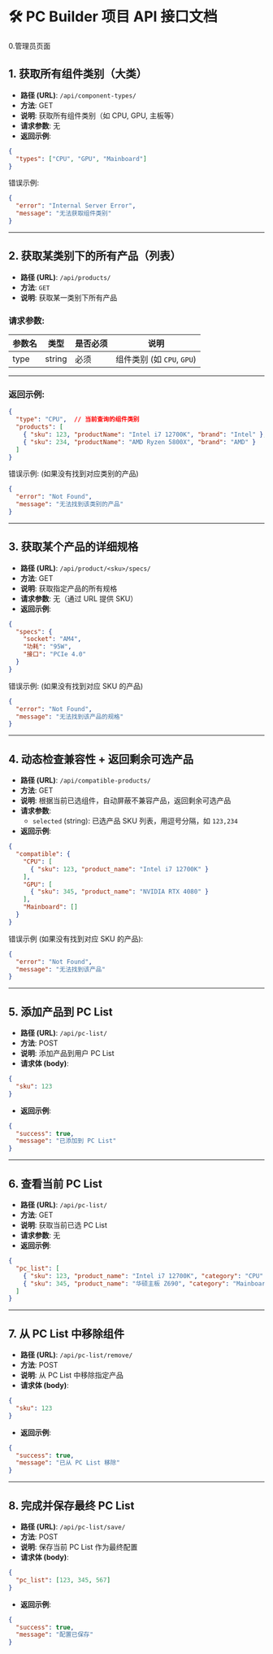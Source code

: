 
# 🛠️ PC Builder 项目 API 接口文档

0.管理员页面

## 1. 获取所有组件类别（大类）
- **路径 (URL)**: `/api/component-types/`
- **方法**: GET
- **说明**: 获取所有组件类别（如 CPU, GPU, 主板等）
- **请求参数**: 无
- **返回示例**:
```json
{
  "types": ["CPU", "GPU", "Mainboard"]
}
```
错误示例:
```json
{
  "error": "Internal Server Error",
  "message": "无法获取组件类别"
}
```
---

## 2. 获取某类别下的所有产品（列表）

- **路径 (URL)**: `/api/products/`
- **方法**: `GET`
- **说明**: 获取某一类别下所有产品

### 请求参数:

| 参数名 | 类型    | 是否必须 | 说明                          |
|------|-------|------|-----------------------------|
| type | string | 必须   | 组件类别 (如 `CPU`, `GPU`) |

---

### 返回示例:

```json
{
  "type": "CPU",  // 当前查询的组件类别
  "products": [
    { "sku": 123, "productName": "Intel i7 12700K", "brand": "Intel" },
    { "sku": 234, "productName": "AMD Ryzen 5800X", "brand": "AMD" }
  ]
}

```
错误示例: (如果没有找到对应类别的产品)
```json
{
  "error": "Not Found",
  "message": "无法找到该类别的产品"
}
```


---

## 3. 获取某个产品的详细规格
- **路径 (URL)**: `/api/product/<sku>/specs/`
- **方法**: GET
- **说明**: 获取指定产品的所有规格
- **请求参数**: 无（通过 URL 提供 SKU）
- **返回示例**:
```json
{
  "specs": {
    "socket": "AM4",
    "功耗": "95W",
    "接口": "PCIe 4.0"
  }
}
```
错误示例: (如果没有找到对应 SKU 的产品)
```json
{
  "error": "Not Found",
  "message": "无法找到该产品的规格"
}
```

---

## 4. 动态检查兼容性 + 返回剩余可选产品
- **路径 (URL)**: `/api/compatible-products/`
- **方法**: GET
- **说明**: 根据当前已选组件，自动屏蔽不兼容产品，返回剩余可选产品
- **请求参数**:
  - `selected` (string): 已选产品 SKU 列表，用逗号分隔，如 `123,234`
- **返回示例**:
```json
{
  "compatible": {
    "CPU": [
      { "sku": 123, "product_name": "Intel i7 12700K" }
    ],
    "GPU": [
      { "sku": 345, "product_name": "NVIDIA RTX 4080" }
    ],
    "Mainboard": []
  }
}
```
错误示例  (如果没有找到对应 SKU 的产品):
```json
{
  "error": "Not Found",
  "message": "无法找到该产品"
}
```

---

## 5. 添加产品到 PC List
- **路径 (URL)**: `/api/pc-list/`
- **方法**: POST
- **说明**: 添加产品到用户 PC List
- **请求体 (body)**:
```json
{
  "sku": 123
}
```
- **返回示例**:
```json
{
  "success": true,
  "message": "已添加到 PC List"
}
```


---

## 6. 查看当前 PC List
- **路径 (URL)**: `/api/pc-list/`
- **方法**: GET
- **说明**: 获取当前已选 PC List
- **请求参数**: 无
- **返回示例**:
```json
{
  "pc_list": [
    { "sku": 123, "product_name": "Intel i7 12700K", "category": "CPU" },
    { "sku": 345, "product_name": "华硕主板 Z690", "category": "Mainboard" }
  ]
}
```

---

## 7. 从 PC List 中移除组件
- **路径 (URL)**: `/api/pc-list/remove/`
- **方法**: POST
- **说明**: 从 PC List 中移除指定产品
- **请求体 (body)**:
```json
{
  "sku": 123
}
```
- **返回示例**:
```json
{
  "success": true,
  "message": "已从 PC List 移除"
}
```

---

## 8. 完成并保存最终 PC List
- **路径 (URL)**: `/api/pc-list/save/`
- **方法**: POST
- **说明**: 保存当前 PC List 作为最终配置
- **请求体 (body)**:
```json
{
  "pc_list": [123, 345, 567]
}
```
- **返回示例**:
```json
{
  "success": true,
  "message": "配置已保存"
}
```
